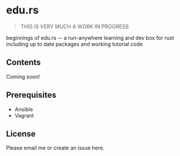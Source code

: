 # edu.rs

> THIS IS VERY MUCH A WORK IN PROGRESS

beginnings of edu.rs -- a run-anywhere learning and dev box for rust
including up to date packages and working tutorial code

## Contents

Coming soon!

## Prerequisites

* Ansible
* Vagrant

## License

Please email me or create an issue here.

